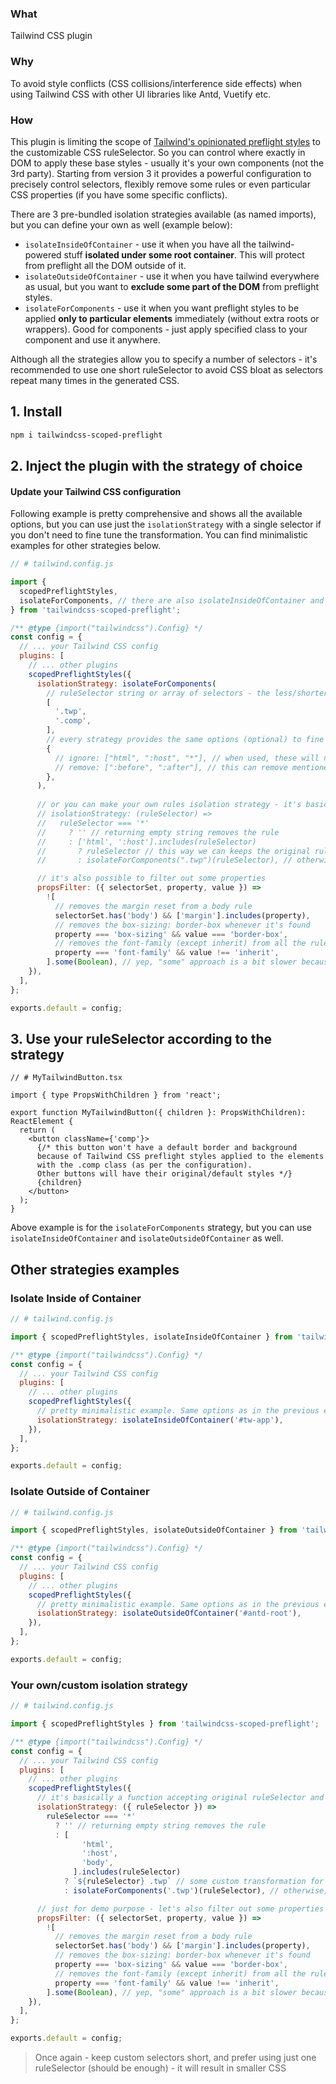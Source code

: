 ### What

Tailwind CSS plugin

### Why

To avoid style conflicts (CSS collisions/interference side effects) when using Tailwind CSS with other UI libraries like Antd, Vuetify etc.

### How

This plugin is limiting the scope of [Tailwind's opinionated preflight styles](https://tailwindcss.com/docs/preflight) to the customizable CSS ruleSelector.
So you can control where exactly in DOM to apply these base styles - usually it's your own components (not the 3rd party).
Starting from version 3 it provides a powerful configuration to precisely control selectors, flexibly remove some rules or even particular CSS properties (if you have some specific conflicts).

There are 3 pre-bundled isolation strategies available (as named imports), but you can define your own as well (example below):

- `isolateInsideOfContainer` - use it when you have all the tailwind-powered stuff **isolated under some root container**. This will protect from preflight all the DOM outside of it.
- `isolateOutsideOfContainer` - use it when you have tailwind everywhere as usual, but you want to **exclude some part of the DOM** from preflight styles.
- `isolateForComponents` - use it when you want preflight styles to be applied **only to particular elements** immediately (without extra roots or wrappers). Good for components - just apply specified class to your component and use it anywhere.

Although all the strategies allow you to specify a number of selectors - it's recommended to use one short ruleSelector to avoid CSS bloat as selectors repeat many times in the generated CSS.

## 1. Install

```bash
npm i tailwindcss-scoped-preflight
```

## 2. Inject the plugin with the strategy of choice

#### Update your Tailwind CSS configuration

Following example is pretty comprehensive and shows all the available options, but you can use just the `isolationStrategy` with a single selector if you don't need to fine tune the transformation.
You can find minimalistic examples for other strategies below.

```javascript
// # tailwind.config.js

import {
  scopedPreflightStyles,
  isolateForComponents, // there are also isolateInsideOfContainer and isolateOutsideOfContainer
} from 'tailwindcss-scoped-preflight';

/** @type {import("tailwindcss").Config} */
const config = {
  // ... your Tailwind CSS config
  plugins: [
    // ... other plugins
    scopedPreflightStyles({
      isolationStrategy: isolateForComponents(
        // ruleSelector string or array of selectors - the less/shorter - the better
        [
          '.twp',
          '.comp',
        ],
        // every strategy provides the same options (optional) to fine tune the transformation
        {
          // ignore: ["html", ":host", "*"], // when used, these will not be affected by the transformation
          // remove: [":before", ":after"], // this can remove mentioned rules completely
        },
      ),
      
      // or you can make your own rules isolation strategy - it's basically a function accepting original ruleSelector and returning a transformed one
      // isolationStrategy: (ruleSelector) =>
      //   ruleSelector === '*'
      //     ? '' // returning empty string removes the rule
      //     : ['html', ':host'].includes(ruleSelector)
      //       ? ruleSelector // this way we can keeps the original ruleSelector
      //       : isolateForComponents(".twp")(ruleSelector), // otherwise, transforms it as per strategy (just for the fallback example)

      // it's also possible to filter out some properties
      propsFilter: ({ selectorSet, property, value }) =>
        ![
          // removes the margin reset from a body rule
          selectorSet.has('body') && ['margin'].includes(property),
          // removes the box-sizing: border-box whenever it's found
          property === 'box-sizing' && value === 'border-box',
          // removes the font-family (except inherit) from all the rules
          property === 'font-family' && value !== 'inherit',
        ].some(Boolean), // yep, "some" approach is a bit slower because it will evaluate all array conditions anyway, but it's more readable without || operators
    }),
  ],
};

exports.default = config;
```

## 3. Use your ruleSelector according to the strategy

```tsx
// # MyTailwindButton.tsx

import { type PropsWithChildren } from 'react';

export function MyTailwindButton({ children }: PropsWithChildren): ReactElement {
  return (
    <button className={'comp'}>
      {/* this button won't have a default border and background
      because of Tailwind CSS preflight styles applied to the elements
      with the .comp class (as per the configuration).
      Other buttons will have their original/default styles */}
      {children}
    </button>
  );
}
```

Above example is for the `isolateForComponents` strategy, but you can use `isolateInsideOfContainer` and `isolateOutsideOfContainer` as well.

## Other strategies examples

### Isolate Inside of Container

```javascript
// # tailwind.config.js

import { scopedPreflightStyles, isolateInsideOfContainer } from 'tailwindcss-scoped-preflight';

/** @type {import("tailwindcss").Config} */
const config = {
  // ... your Tailwind CSS config
  plugins: [
    // ... other plugins
    scopedPreflightStyles({
      // pretty minimalistic example. Same options as in the previous example are available
      isolationStrategy: isolateInsideOfContainer('#tw-app'),
    }),
  ],
};

exports.default = config;
```

### Isolate Outside of Container

```javascript
// # tailwind.config.js

import { scopedPreflightStyles, isolateOutsideOfContainer } from 'tailwindcss-scoped-preflight';

/** @type {import("tailwindcss").Config} */
const config = {
  // ... your Tailwind CSS config
  plugins: [
    // ... other plugins
    scopedPreflightStyles({
      // pretty minimalistic example. Same options as in the previous example are available
      isolationStrategy: isolateOutsideOfContainer('#antd-root'),
    }),
  ],
};

exports.default = config;
```

### Your own/custom isolation strategy

```javascript
// # tailwind.config.js

import { scopedPreflightStyles } from 'tailwindcss-scoped-preflight';

/** @type {import("tailwindcss").Config} */
const config = {
  // ... your Tailwind CSS config
  plugins: [
    // ... other plugins
    scopedPreflightStyles({
      // it's basically a function accepting original ruleSelector and returning a transformed one
      isolationStrategy: ({ ruleSelector }) =>
        ruleSelector === '*'
          ? '' // returning empty string removes the rule
          : [
                'html',
                ':host',
                'body',
              ].includes(ruleSelector)
            ? `${ruleSelector} .twp` // some custom transformation for html, :host and body
            : isolateForComponents('.twp')(ruleSelector), // otherwise, transform it as per components strategy (just for example)

      // just for demo purpose - let's also filter out some properties
      propsFilter: ({ selectorSet, property, value }) =>
        ![
          // removes the margin reset from a body rule
          selectorSet.has('body') && ['margin'].includes(property),
          // removes the box-sizing: border-box whenever it's found
          property === 'box-sizing' && value === 'border-box',
          // removes the font-family (except inherit) from all the rules
          property === 'font-family' && value !== 'inherit',
        ].some(Boolean), // yep, "some" approach is a bit slower because it will evaluate all array conditions anyway, but it's more readable without || operators
    }),
  ],
};

exports.default = config;
```

> Once again - keep custom selectors short, and prefer using just one ruleSelector (should be enough) - it will result in smaller CSS
